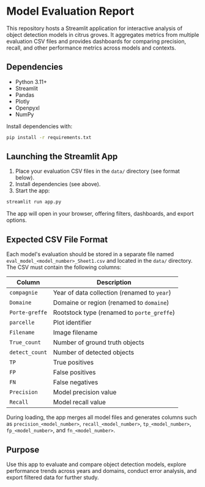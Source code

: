 # Model Evaluation Report

This repository hosts a Streamlit application for interactive analysis of object detection models in citrus groves. It aggregates metrics from multiple evaluation CSV files and provides dashboards for comparing precision, recall, and other performance metrics across models and contexts.

## Dependencies

- Python 3.11+
- Streamlit
- Pandas
- Plotly
- Openpyxl
- NumPy

Install dependencies with:

```bash
pip install -r requirements.txt
```

## Launching the Streamlit App

1. Place your evaluation CSV files in the `data/` directory (see format below).
2. Install dependencies (see above).
3. Start the app:

```bash
streamlit run app.py
```

The app will open in your browser, offering filters, dashboards, and export options.

## Expected CSV File Format

Each model's evaluation should be stored in a separate file named `eval_model_<model_number>_Sheet1.csv` and located in the `data/` directory. The CSV must contain the following columns:

| Column | Description |
|--------|-------------|
| `compagnie` | Year of data collection (renamed to `year`) |
| `Domaine` | Domaine or region (renamed to `domaine`) |
| `Porte-greffe` | Rootstock type (renamed to `porte_greffe`) |
| `parcelle` | Plot identifier |
| `Filename` | Image filename |
| `True_count` | Number of ground truth objects |
| `detect_count` | Number of detected objects |
| `TP` | True positives |
| `FP` | False positives |
| `FN` | False negatives |
| `Precision` | Model precision value |
| `Recall` | Model recall value |

During loading, the app merges all model files and generates columns such as `precision_<model_number>`, `recall_<model_number>`, `tp_<model_number>`, `fp_<model_number>`, and `fn_<model_number>`.


## Purpose

Use this app to evaluate and compare object detection models, explore performance trends across years and domains, conduct error analysis, and export filtered data for further study.
